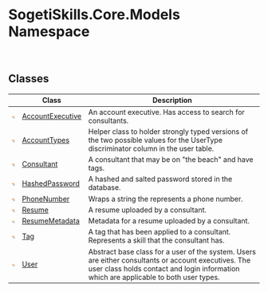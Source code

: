 SogetiSkills.Core.Models Namespace
==================================
 


Classes
-------

                | Class                 | Description                                                                                                                                                                                   
--------------- | --------------------- | --------------------------------------------------------------------------------------------------------------------------------------------------------------------------------------------- 
![Public class] | [AccountExecutive][1] | An account executive. Has access to search for consultants.                                                                                                                                   
![Public class] | [AccountTypes][2]     | Helper class to holder strongly typed versions of the two possible values for the UserType discriminator column in the user table.                                                            
![Public class] | [Consultant][3]       | A consultant that may be on "the beach" and have tags.                                                                                                                                        
![Public class] | [HashedPassword][4]   | A hashed and salted password stored in the database.                                                                                                                                          
![Public class] | [PhoneNumber][5]      | Wraps a string the represents a phone number.                                                                                                                                                 
![Public class] | [Resume][6]           | A resume uploaded by a consultant.                                                                                                                                                            
![Public class] | [ResumeMetadata][7]   | Metadata for a resume uploaded by a consultant.                                                                                                                                               
![Public class] | [Tag][8]              | A tag that has been applied to a consultant. Represents a skill that the consultant has.                                                                                                      
![Public class] | [User][9]             | Abstract base class for a user of the system. Users are either consultants or account executives. The user class holds contact and login information which are applicable to both user types. 

[1]: AccountExecutive/README.md
[2]: AccountTypes/README.md
[3]: Consultant/README.md
[4]: HashedPassword/README.md
[5]: PhoneNumber/README.md
[6]: Resume/README.md
[7]: ResumeMetadata/README.md
[8]: Tag/README.md
[9]: User/README.md
[Public class]: ../_icons/pubclass.gif "Public class"